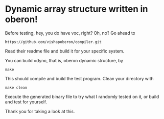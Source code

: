 # Dynamic array structure written in oberon!

Before testing, hey, you do have voc, right? 
Oh, no? 
Go ahead to 

```
https://github.com/vishapoberon/compiler.git
```
Read their readme file and build it for your specific system.

You can build odyno, that is, oberon dynamic structure,  by 

```
make 
``` 
This should compile and build the test program. Clean your directory with 
``` 
make clean
```
Execute the generated binary file to try what I randomly tested on it, or build and test for yourself. 

Thank you for taking a look at this. 
